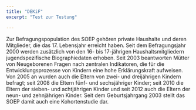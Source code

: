 ```yaml
---
title: "DEKiF"
excerpt: "Test zur Testung"

---
```


Zur Befragungspopulation des SOEP gehören private Haushalte und deren Mitglieder, die das 17. Lebensjahr erreicht haben.
Seit dem Befragungsjahr 2000 werden zusätzlich von den 16- bis 17-jährigen Haushaltsmitgliedern jugendspezifische Biographiedaten erhoben. Seit 2003 beantworten Mütter von Neugeborenen Fragen nach zentralen Indikatoren, die für die Entwicklungsprozesse von Kindern eine hohe Erklärungskraft aufweisen. Von 2005 an wurden auch die Eltern von zwei- und dreijährigen Kindern befragt; seit 2008 die Eltern fünf- und sechsjähriger Kinder; seit 2010 die Eltern der sieben- und achtjährigen Kinder und seit 2012 auch die Eltern der neun- und zehnjährigen Kinder. Seit dem Geburtsjahrgang 2003 stellt das SOEP damit auch eine Kohortenstudie dar.
